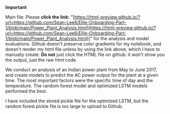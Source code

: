 **Important**

Main file: Please **click the link:** "[https://html-preview.github.io/?url=https://github.com/Sean-Lee6/Elile-Onboarding-Part-1/blob/main/Power_Plant_Analysis.html](https://html-preview.github.io/?url=https://github.com/Sean-Lee6/Elile-Onboarding-Part-1/blob/main/Power_Plant_Analysis.html))" for the analysis and model evaluations. Github doesn't preserve color gradients for my notebook, and doesn't render my html file unless by using the link above, which I have to manually create. **Do not** just click the HTML file on github: it won't show you the output, just the raw html code.

We conduct an analysis of an Indian power plant from May to June 2017, and create models to predict the AC power output for the plant at a given time. The most important factors were the specific time of day and the temperature. The random forest model and optimized LSTM  models performed the best.

I have included the stored pickle file for the optimized LSTM, but the random forest pickle file is too large to upload to Github.
